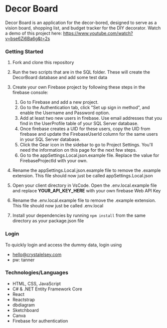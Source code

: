 # Decor Board

Decor Board is an application for the decor-bored, designed to serve as a vision board, shopping list, and budget tracker for the DIY decorator. Watch a demo of this project here: https://www.youtube.com/watch?v=bse6Zi6Ba6g&t=2s

### Getting Started

1. Fork and clone this repository

2. Run the two scripts that are in the SQL folder. These will create the DecorBoard database and add some test data

3. Create your own Firebase project by following these steps in the firebase console:

      1. Go to Firebase and add a new project. 
      2. Go to the Authentication tab, click "Set up sign in method", and enable the Username and Password option.
      3. Add at least two new users in firebase. Use email addresses that you find in the UserProfile table of your SQL Server database.
      4. Once firebase creates a UID for these users, copy the UID from firebase and update the FirebaseUserId column for the same users in your SQL Server database.
      5. Click the Gear icon in the sidebar to go to Project Settings. You'll need the information on this page for the next few steps.
      6. Go to the appSettings.Local.json.example file. Replace the value for FirebaseProjectId with your own.

4. Rename the appSettings.Local.json.example file to remove the .example extension. This file should now just be called appSettings.Local.json

5. Open your client directory in VsCode. Open the .env.local.example file and replace __YOUR_API_KEY_HERE__ with your own firebase Web API Key

6. Rename the .env.local.example file to remove the .example extension. This file should now just be called .env.local

7. Install your dependencies by running `npm install` from the same directory as your package.json file

### Login

To quickly login and access the dummy data, login using 
- hello@crystalelsey.com
- pw: tanner

### Technologies/Languages
- HTML, CSS, JavaScript
- C# & .NET Entity Framework Core
- React
- Reactstrap
- dbdiagram
- Sketchboard
- Canva
- Firebase for authentication
